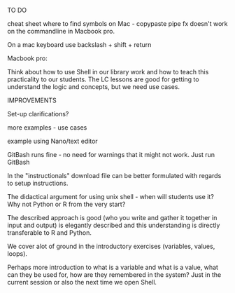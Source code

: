 TO DO

cheat sheet where to find symbols on Mac - copypaste pipe fx doesn't work on the commandline in Macbook pro. 

On a mac keyboard use backslash + shift + return

Macbook pro:

Think about how to use Shell in our library work and how to teach this practicality to our students. The
LC lessons are good for getting to understand the logic and concepts, but we need use cases. 

IMPROVEMENTS

Set-up clarifications?

more examples - use cases

example using Nano/text editor

GitBash runs fine - no need for warnings that it might not work. Just run GitBash 

In the "instructionals" download file can be better formulated with regards to setup instructions.

The didactical argument for using unix shell - when will students use it?
Why not Python or R from the very start?

The described approach is good (who you write and gather it together in input and output) is elegantly
described and this understanding is directly transferable to R and Python.

We cover alot of ground in the introductory exercises (variables, values, loops).

Perhaps more introduction to what is a variable and what is a value, what can they be used for, how are they remembered
in the system? Just in the current session or also the next time we open Shell.



